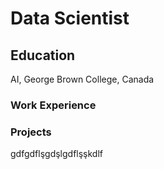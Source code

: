 # Data Scientist

## Education
AI, George Brown College, Canada

### Work Experience

### Projects
gdfgdflşgdşlgdflşşkdlf

